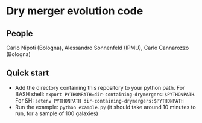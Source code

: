 # Dry merger evolution code

## People

Carlo Nipoti (Bologna), Alessandro Sonnenfeld (IPMU), Carlo Cannarozzo (Bologna)

## Quick start

- Add the directory containing this repository to your python path. For BASH shell: ```export PYTHONPATH=dir-containing-drymergers:$PYTHONPATH```. For SH: ```setenv PYTHONPATH dir-containing-drymergers:$PYTHONPATH```
- Run the example: ```python example.py``` (it should take around 10 minutes to run, for a sample of 100 galaxies)

